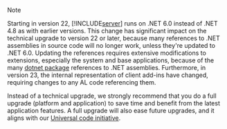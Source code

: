 > [!NOTE]
> Starting in version 22, [!INCLUDE[server](server.md)] runs on .NET 6.0 instead of .NET 4.8 as with earlier versions. This change has significant impact on the technical upgrade to version 22 or later, because many references to .NET assemblies in source code will no longer work, unless they're updated to .NET 6.0. Updating the references requires extensive modifications to extensions, especially the system and base applications, because of the many [dotnet package](../devenv-get-started-call-dotnet-from-al.md) references to .NET assemblies. Furthermore, in version 23, the internal representation of client add-ins have changed, requiring changes to any AL code referencing them. 
> 
> Instead of a technical upgrade, we strongly recommend that you do a full upgrade (platform and application) to save time and benefit from the latest application features. A full upgrade will also ease future upgrades, and it aligns with our [Universal code initiative](https://cloudblogs.microsoft.com/dynamics365/it/2022/10/28/the-dynamics-365-business-central-universal-code-initiative-is-live/#:~:text=The%20Universal%20Code%20initiative%20is%20designed%20to%20encourage,the%20right%20apps%20on%20the%20Microsoft%20AppSource%20marketplace.).
